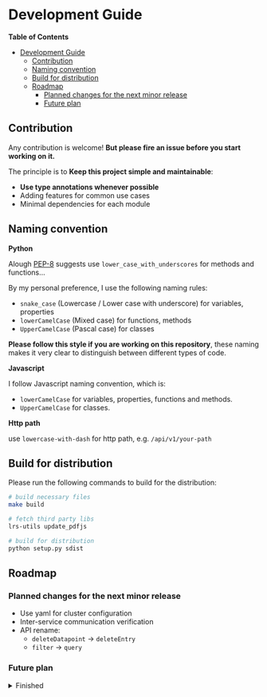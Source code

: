 # Development Guide

<!-- START doctoc generated TOC please keep comment here to allow auto update -->
<!-- DON'T EDIT THIS SECTION, INSTEAD RE-RUN doctoc TO UPDATE -->
**Table of Contents**

- [Development Guide](#development-guide)
  - [Contribution](#contribution)
  - [Naming convention](#naming-convention)
  - [Build for distribution](#build-for-distribution)
  - [Roadmap](#roadmap)
    - [Planned changes for the next minor release](#planned-changes-for-the-next-minor-release)
    - [Future plan](#future-plan)

<!-- END doctoc generated TOC please keep comment here to allow auto update -->


## Contribution
Any contribution is welcome! 
**But please fire an issue before you start working on it.** 

The principle is to **Keep this project simple and maintainable**:
- **Use type annotations whenever possible**
- Adding features for common use cases
- Minimal dependencies for each module

## Naming convention
**Python**

Alough [PEP-8](https://peps.python.org/pep-0008/#function-and-variable-names) suggests use `lower_case_with_underscores` for methods and functions...  

By my personal preference, I use the following naming rules: 
- `snake_case` (Lowercase / Lower case with underscore) for variables, properties
- `lowerCamelCase` (Mixed case) for functions, methods
- `UpperCamelCase` (Pascal case) for classes

**Please follow this style if you are working on this repository**, these naming makes it very clear to distinguish between different types of code.

**Javascript**   

I follow Javascript naming convention, which is:
- `lowerCamelCase` for variables, properties, functions and methods.
- `UpperCamelCase` for classes.

**Http path**  

use `lowercase-with-dash` for http path, e.g. `/api/v1/your-path`

## Build for distribution
Please run the following commands to build for the distribution:
```bash
# build necessary files
make build

# fetch third party libs
lrs-utils update_pdfjs

# build for distribution
python setup.py sdist
```


## Roadmap

### Planned changes for the next minor release

- Use yaml for cluster configuration
- Inter-service communication verification
- API rename:
  - `deleteDatapoint` -> `deleteEntry`
  - `filter` -> `query`

### Future plan

<details>
<summary>Finished</summary>

- Long connection between the server and the client, so that the client can receive notifications when there are new activities. This may be done by using [Websocket](https://developer.mozilla.org/en-US/docs/Web/API/WebSockets_API) or [Server-Sent Events](https://developer.mozilla.org/en-US/docs/Web/API/Server-sent_events/Using_server-sent_events).
- Moving to microservice paradigm
- Move all data filtering to backend; frontend use partial async data loading to optimize bandwidth and rendering speed.
</details>